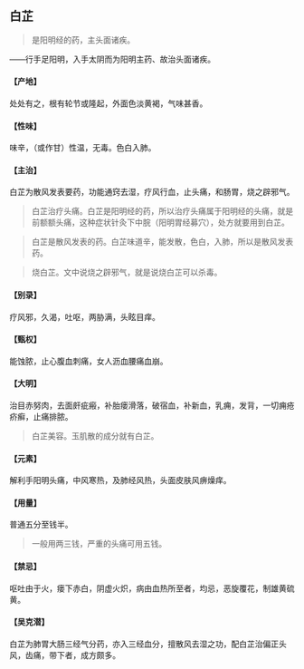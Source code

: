 ## 白芷

> 是阳明经的药，主头面诸疾。

——行手足阳明，入手太阴而为阳明主药、故治头面诸疾。
#### 【产地】
处处有之，根有轮节或隆起，外面色淡黄褐，气味甚香。
#### 【性味】
味辛，（或作甘）性温，无毒。色白入肺。
#### 【主治】
白芷为散风发表要药，功能通窍去湿，疗风行血，止头痛，和肠胃，烧之辟邪气。

> 白芷治疗头痛。白芷是阳明经的药，所以治疗头痛属于阳明经的头痛，就是前额额头痛，这种症状针灸下中脘（阳明胃经募穴），处方就要用到白芷。

> 白芷是散风发表的药。白芷味道辛，能发散，色白，入肺，所以是散风发表药。

> 烧白芷。文中说烧之辟邪气，就是说烧白芷可以杀毒。

#### 【别录】
疗风邪，久渴，吐呕，两胁满，头眩目痒。
#### 【甄权】
能蚀脓，止心腹血刺痛，女人沥血腰痛血崩。
#### 【大明】
治目赤努肉，去面皯疵瘢，补胎瘘滑落，破宿血，补新血，乳痈，发背，一切痈疮疥癣，止痛排脓。

> 白芷美容。玉肌散的成分就有白芷。

#### 【元素】
解利手阳明头痛，中风寒热，及肺经风热，头面皮肤风痹燥痒。
#### 【用量】
普通五分至钱半。

> 一般用两三钱，严重的头痛可用五钱。

#### 【禁忌】
呕吐由于火，瘘下赤白，阴虚火炽，病由血热所至者，均忌，恶旋覆花，制雄黄硫黄。
#### 【吴克潜】
白芷为肺胃大肠三经气分药，亦入三经血分，擅散风去湿之功，配白芷治偏正头风，齿痛，带下者，成方颇多。